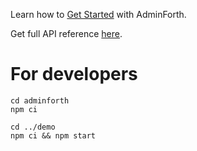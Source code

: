 
Learn how to [Get Started](#https://adminforth.dev/docs/Getting%20Started) with AdminForth.

Get full API reference [here](#https://adminforth.dev/docs/api/).


# For developers

```
cd adminforth
npm ci

cd ../demo
npm ci && npm start
```
